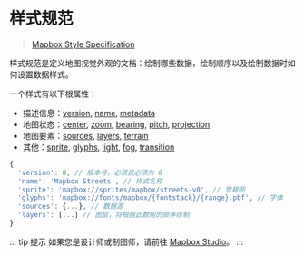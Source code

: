 # 样式规范

> [Mapbox Style Specification](https://docs.mapbox.com/mapbox-gl-js/style-spec/)

样式规范是定义地图视觉外观的文档：绘制哪些数据，绘制顺序以及绘制数据时如何设置数据样式。

一个样式有以下根属性：

- 描述信息：[version](https://docs.mapbox.com/mapbox-gl-js/style-spec/root/#version), [name](https://docs.mapbox.com/mapbox-gl-js/style-spec/root/#name), [metadata](https://docs.mapbox.com/mapbox-gl-js/style-spec/root/#metadata)
- 地图状态：[center](https://docs.mapbox.com/mapbox-gl-js/style-spec/root/#center), [zoom](https://docs.mapbox.com/mapbox-gl-js/style-spec/root/#zoom), [bearing](https://docs.mapbox.com/mapbox-gl-js/style-spec/root/#bearing), [pitch](https://docs.mapbox.com/mapbox-gl-js/style-spec/root/#pitch), [projection](https://docs.mapbox.com/mapbox-gl-js/style-spec/root/#terrain)
- 地图要素：[sources](https://docs.mapbox.com/mapbox-gl-js/style-spec/root/#sources), [layers](https://docs.mapbox.com/mapbox-gl-js/style-spec/root/#layers), [terrain](https://docs.mapbox.com/mapbox-gl-js/style-spec/root/#terrain)
- 其他：[sprite](https://docs.mapbox.com/mapbox-gl-js/style-spec/root/#sprite), [glyphs](https://docs.mapbox.com/mapbox-gl-js/style-spec/root/#glyphs), [light](https://docs.mapbox.com/mapbox-gl-js/style-spec/root/#light), [fog](https://docs.mapbox.com/mapbox-gl-js/style-spec/root/#fog), [transition](https://docs.mapbox.com/mapbox-gl-js/style-spec/root/#transition)

```js
{
  'version': 8, // 版本号，必须且必须为 8
  'name': 'Mapbox Streets', // 样式名称
  'sprite': 'mapbox://sprites/mapbox/streets-v8', // 雪碧图
  'glyphs': 'mapbox://fonts/mapbox/{fontstack}/{range}.pbf', // 字体
  'sources': {...}, // 数据源
  'layers': [...] // 图层，将根据此数组的顺序绘制
}
```

::: tip 提示
如果您是设计师或制图师，请前往 [Mapbox Studio](https://studio.mapbox.com/)。
:::
